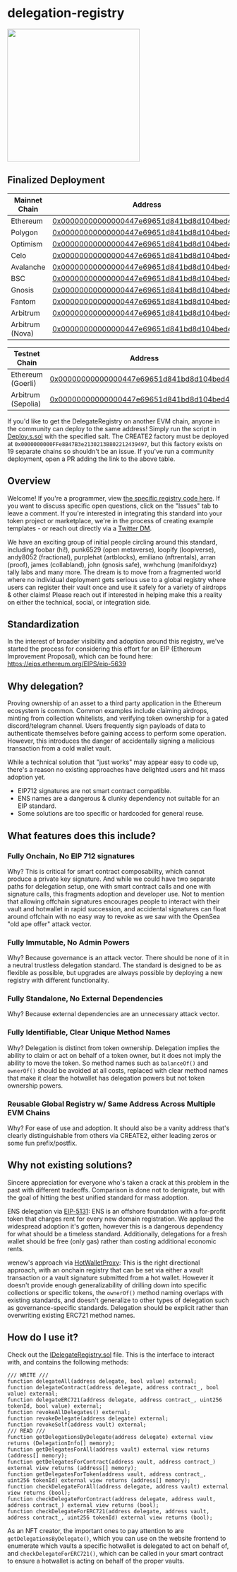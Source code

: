 # delegation-registry

<img src="vault.png" width="300" />

## Finalized Deployment

|Mainnet Chain|Address|
|---|---|
|Ethereum|[0x00000000000000447e69651d841bd8d104bed493](https://etherscan.io/address/0x00000000000000447e69651d841bd8d104bed493)|
|Polygon|[0x00000000000000447e69651d841bd8d104bed493](https://polygonscan.com/address/0x00000000000000447e69651d841bd8d104bed493)|
|Optimism|[0x00000000000000447e69651d841bd8d104bed493](https://optimistic.etherscan.io/address/0x00000000000000447e69651d841bd8d104bed493)|
|Celo|[0x00000000000000447e69651d841bd8d104bed493](https://explorer.celo.org/mainnet/address/0x00000000000000447e69651d841bd8d104bed493)|
|Avalanche|[0x00000000000000447e69651d841bd8d104bed493](https://snowtrace.io/address/0x00000000000000447e69651d841bd8d104bed493)|
|BSC|[0x00000000000000447e69651d841bd8d104bed493](https://bscscan.com/address/0x00000000000000447e69651d841bd8d104bed493)|
|Gnosis|[0x00000000000000447e69651d841bd8d104bed493](https://gnosisscan.io/address/0x00000000000000447e69651d841bd8d104bed493)|
|Fantom|[0x00000000000000447e69651d841bd8d104bed493](https://ftmscan.com/address/0x00000000000000447e69651d841bd8d104bed493)|
|Arbitrum|[0x00000000000000447e69651d841bd8d104bed493](https://arbiscan.io/address/0x00000000000000447e69651d841bd8d104bed493)|
|Arbitrum (Nova)|[0x00000000000000447e69651d841bd8d104bed493](https://nova.arbiscan.io/address/0x00000000000000447e69651d841bd8d104bed493)|

|Testnet Chain|Address|
|---|---|
|Ethereum (Goerli)|[0x00000000000000447e69651d841bd8d104bed493](https://goerli.etherscan.io/address/0x00000000000000447e69651d841bd8d104bed493)|
|Arbitrum (Sepolia)|[0x00000000000000447e69651d841bd8d104bed493](https://sepolia-explorer.arbitrum.io/address/0x00000000000000447e69651d841bD8D104Bed493)|


If you'd like to get the DelegateRegistry on another EVM chain, anyone in the community can deploy to the same address! Simply run the script in [Deploy.s.sol](script/Deploy.s.sol) with the specified salt. The CREATE2 factory must be deployed at `0x0000000000FFe8B47B3e2130213B802212439497`, but this factory exists on 19 separate chains so shouldn't be an issue. If you've run a community deployment, open a PR adding the link to the above table.

## Overview

Welcome! If you're a programmer, view [the specific registry code here](src/DelegateRegistry.sol). If you want to discuss specific open questions, click on the "Issues" tab to leave a comment. If you're interested in integrating this standard into your token project or marketplace, we're in the process of creating example templates - or reach out directly via a [Twitter DM](https://twitter.com/0xfoobar).

We have an exciting group of initial people circling around this standard, including foobar (hi!), punk6529 (open metaverse), loopify (loopiverse), andy8052 (fractional), purplehat (artblocks), emiliano (nftrentals), arran (proof), james (collabland), john (gnosis safe), wwhchung (manifoldxyz) tally labs and many more. The dream is to move from a fragmented world where no individual deployment gets serious use to a global registry where users can register their vault once and use it safely for a variety of airdrops & other claims! Please reach out if interested in helping make this a reality on either the technical, social, or integration side.

## Standardization

In the interest of broader visibility and adoption around this registry, we've started the process for considering this effort for an EIP (Ethereum Improvement Proposal), which can be found here: https://eips.ethereum.org/EIPS/eip-5639

## Why delegation?

Proving ownership of an asset to a third party application in the Ethereum ecosystem is common. Common examples include claiming airdrops, minting from collection whitelists, and verifying token ownership for a gated discord/telegram channel. Users frequently sign payloads of data to authenticate themselves before gaining access to perform some operation. However, this introduces the danger of accidentally signing a malicious transaction from a cold wallet vault.

While a technical solution that "just works" may appear easy to code up, there's a reason no existing approaches have delighted users and hit mass adoption yet.
- EIP712 signatures are not smart contract compatible. 
- ENS names are a dangerous & clunky dependency not suitable for an EIP standard.
- Some solutions are too specific or hardcoded for general reuse.

## What features does this include?

### Fully Onchain, No EIP 712 signatures
Why? This is critical for smart contract composability, which cannot produce a private key signature. And while we could have two separate paths for delegation setup, one with smart contract calls and one with signature calls, this fragments adoption and developer use. Not to mention that allowing offchain signatures encourages people to interact with their vault and hotwallet in rapid succession, and accidental signatures can float around offchain with no easy way to revoke as we saw with the OpenSea "old ape offer" attack vector.

### Fully Immutable, No Admin Powers
Why? Because governance is an attack vector. There should be none of it in a neutral trustless delegation standard. The standard is designed to be as flexible as possible, but upgrades are always possible by deploying a new registry with different functionality.

### Fully Standalone, No External Dependencies
Why? Because external dependencies are an unnecessary attack vector. 

### Fully Identifiable, Clear Unique Method Names
Why? Delegation is distinct from token ownership. Delegation implies the ability to claim or act on behalf of a token owner, but it does not imply the ability to move the token. So method names such as `balanceOf()` and `ownerOf()` should be avoided at all costs, replaced with clear method names that make it clear the hotwallet has delegation powers but not token ownership powers.

### Reusable Global Registry w/ Same Address Across Multiple EVM Chains
Why? For ease of use and adoption. It should also be a vanity address that's clearly distinguishable from others via CREATE2, either leading zeros or some fun prefix/postfix.

## Why not existing solutions?

Sincere appreciation for everyone who's taken a crack at this problem in the past with different tradeoffs. Comparison is done not to denigrate, but with the goal of hitting the best unified standard for mass adoption.

ENS delegation via [EIP-5131](https://eips.ethereum.org/EIPS/eip-5131): ENS is an offshore foundation with a for-profit token that charges rent for every new domain registration. We applaud the widespread adoption it's gotten, however this is a dangerous dependency for what should be a timeless standard. Additionally, delegations for a fresh wallet should be free (only gas) rather than costing additional economic rents.

wenew's approach via [HotWalletProxy](https://github.com/wenewlabs/public/blob/main/HotWalletProxy/HotWalletProxy.sol): This is the right directional approach, with an onchain registry that can be set via either a vault transaction or a vault signature submitted from a hot wallet. However it doesn't provide enough generalizability of drilling down into specific collections or specific tokens, the `ownerOf()` method naming overlaps with existing standards, and doesn't generalize to other types of delegation such as governance-specific standards. Delegation should be explicit rather than overwriting existing ERC721 method names.

## How do I use it?

Check out the [IDelegateRegistry.sol](src/IDelegateRegistry.sol) file. This is the interface to interact with, and contains the following methods:

```code
/// WRITE ///
function delegateAll(address delegate, bool value) external;
function delegateContract(address delegate, address contract_, bool value) external;
function delegateERC721(address delegate, address contract_, uint256 tokenId, bool value) external;
function revokeAllDelegates() external;
function revokeDelegate(address delegate) external;
function revokeSelf(address vault) external;
/// READ ///
function getDelegationsByDelegate(address delegate) external view returns (DelegationInfo[] memory);
function getDelegatesForAll(address vault) external view returns (address[] memory);
function getDelegatesForContract(address vault, address contract_) external view returns (address[] memory);
function getDelegatesForToken(address vault, address contract_, uint256 tokenId) external view returns (address[] memory);
function checkDelegateForAll(address delegate, address vault) external view returns (bool);
function checkDelegateForContract(address delegate, address vault, address contract_) external view returns (bool);
function checkDelegateForERC721(address delegate, address vault, address contract_, uint256 tokenId) external view returns (bool);
```

As an NFT creator, the important ones to pay attention to are `getDelegationsByDelegate()`, which you can use on the website frontend to enumerate which vaults a specific hotwallet is delegated to act on behalf of, and `checkDelegateForERC721()`, which can be called in your smart contract to ensure a hotwallet is acting on behalf of the proper vaults.
